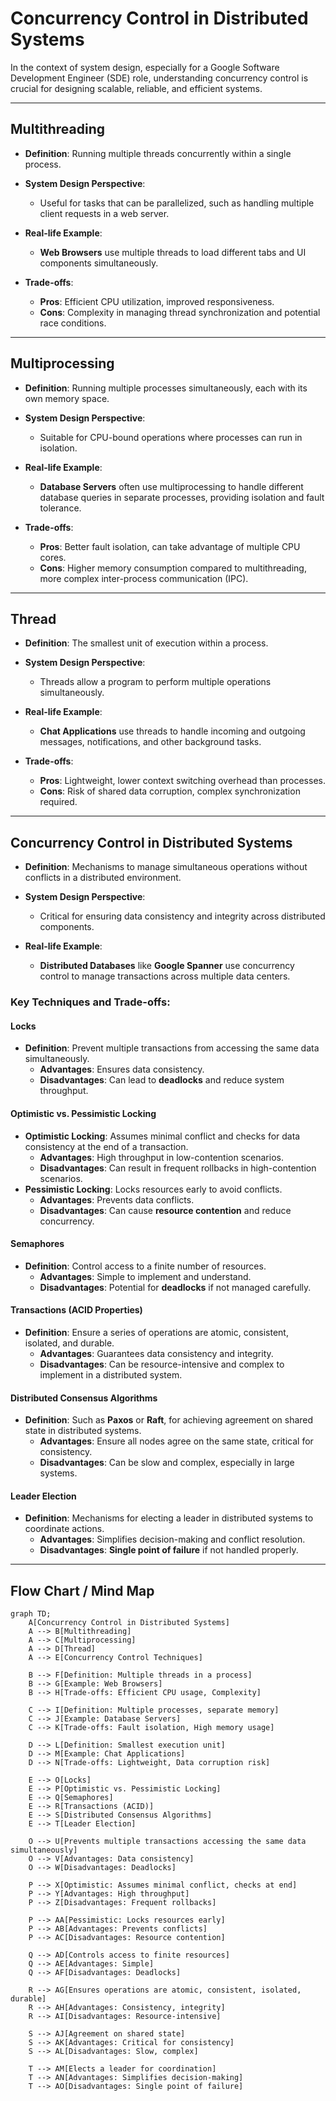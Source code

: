 # Concurrency Control in Distributed Systems

In the context of system design, especially for a Google Software Development Engineer (SDE) role, understanding concurrency control is crucial for designing scalable, reliable, and efficient systems.

---

## Multithreading

- **Definition**: Running multiple threads concurrently within a single process.

- **System Design Perspective**:
  - Useful for tasks that can be parallelized, such as handling multiple client requests in a web server.

- **Real-life Example**: 
  - **Web Browsers** use multiple threads to load different tabs and UI components simultaneously.

- **Trade-offs**:
  - **Pros**: Efficient CPU utilization, improved responsiveness.
  - **Cons**: Complexity in managing thread synchronization and potential race conditions.

---

## Multiprocessing

- **Definition**: Running multiple processes simultaneously, each with its own memory space.

- **System Design Perspective**:
  - Suitable for CPU-bound operations where processes can run in isolation.

- **Real-life Example**:
  - **Database Servers** often use multiprocessing to handle different database queries in separate processes, providing isolation and fault tolerance.

- **Trade-offs**:
  - **Pros**: Better fault isolation, can take advantage of multiple CPU cores.
  - **Cons**: Higher memory consumption compared to multithreading, more complex inter-process communication (IPC).

---

## Thread

- **Definition**: The smallest unit of execution within a process.

- **System Design Perspective**:
  - Threads allow a program to perform multiple operations simultaneously.

- **Real-life Example**: 
  - **Chat Applications** use threads to handle incoming and outgoing messages, notifications, and other background tasks.

- **Trade-offs**:
  - **Pros**: Lightweight, lower context switching overhead than processes.
  - **Cons**: Risk of shared data corruption, complex synchronization required.

---

## Concurrency Control in Distributed Systems

- **Definition**: Mechanisms to manage simultaneous operations without conflicts in a distributed environment.

- **System Design Perspective**:
  - Critical for ensuring data consistency and integrity across distributed components.

- **Real-life Example**: 
  - **Distributed Databases** like **Google Spanner** use concurrency control to manage transactions across multiple data centers.

### Key Techniques and Trade-offs:

#### Locks
- **Definition**: Prevent multiple transactions from accessing the same data simultaneously.
  - **Advantages**: Ensures data consistency.
  - **Disadvantages**: Can lead to **deadlocks** and reduce system throughput.

#### Optimistic vs. Pessimistic Locking
- **Optimistic Locking**: Assumes minimal conflict and checks for data consistency at the end of a transaction.
  - **Advantages**: High throughput in low-contention scenarios.
  - **Disadvantages**: Can result in frequent rollbacks in high-contention scenarios.
- **Pessimistic Locking**: Locks resources early to avoid conflicts.
  - **Advantages**: Prevents data conflicts.
  - **Disadvantages**: Can cause **resource contention** and reduce concurrency.

#### Semaphores
- **Definition**: Control access to a finite number of resources.
  - **Advantages**: Simple to implement and understand.
  - **Disadvantages**: Potential for **deadlocks** if not managed carefully.

#### Transactions (ACID Properties)
- **Definition**: Ensure a series of operations are atomic, consistent, isolated, and durable.
  - **Advantages**: Guarantees data consistency and integrity.
  - **Disadvantages**: Can be resource-intensive and complex to implement in a distributed system.

#### Distributed Consensus Algorithms
- **Definition**: Such as **Paxos** or **Raft**, for achieving agreement on shared state in distributed systems.
  - **Advantages**: Ensure all nodes agree on the same state, critical for consistency.
  - **Disadvantages**: Can be slow and complex, especially in large systems.

#### Leader Election
- **Definition**: Mechanisms for electing a leader in distributed systems to coordinate actions.
  - **Advantages**: Simplifies decision-making and conflict resolution.
  - **Disadvantages**: **Single point of failure** if not handled properly.

---

## Flow Chart / Mind Map

```mermaid
graph TD;
    A[Concurrency Control in Distributed Systems]
    A --> B[Multithreading]
    A --> C[Multiprocessing]
    A --> D[Thread]
    A --> E[Concurrency Control Techniques]

    B --> F[Definition: Multiple threads in a process]
    B --> G[Example: Web Browsers]
    B --> H[Trade-offs: Efficient CPU usage, Complexity]

    C --> I[Definition: Multiple processes, separate memory]
    C --> J[Example: Database Servers]
    C --> K[Trade-offs: Fault isolation, High memory usage]

    D --> L[Definition: Smallest execution unit]
    D --> M[Example: Chat Applications]
    D --> N[Trade-offs: Lightweight, Data corruption risk]

    E --> O[Locks]
    E --> P[Optimistic vs. Pessimistic Locking]
    E --> Q[Semaphores]
    E --> R[Transactions (ACID)]
    E --> S[Distributed Consensus Algorithms]
    E --> T[Leader Election]

    O --> U[Prevents multiple transactions accessing the same data simultaneously]
    O --> V[Advantages: Data consistency]
    O --> W[Disadvantages: Deadlocks]

    P --> X[Optimistic: Assumes minimal conflict, checks at end]
    P --> Y[Advantages: High throughput]
    P --> Z[Disadvantages: Frequent rollbacks]

    P --> AA[Pessimistic: Locks resources early]
    P --> AB[Advantages: Prevents conflicts]
    P --> AC[Disadvantages: Resource contention]

    Q --> AD[Controls access to finite resources]
    Q --> AE[Advantages: Simple]
    Q --> AF[Disadvantages: Deadlocks]

    R --> AG[Ensures operations are atomic, consistent, isolated, durable]
    R --> AH[Advantages: Consistency, integrity]
    R --> AI[Disadvantages: Resource-intensive]

    S --> AJ[Agreement on shared state]
    S --> AK[Advantages: Critical for consistency]
    S --> AL[Disadvantages: Slow, complex]

    T --> AM[Elects a leader for coordination]
    T --> AN[Advantages: Simplifies decision-making]
    T --> AO[Disadvantages: Single point of failure]
